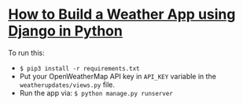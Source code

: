 # [How to Build a Weather App using Django in Python](https://www.thepythoncode.com/article/weather-app-django-openweather-api-using-python)
To run this:
- `$ pip3 install -r requirements.txt`
- Put your OpenWeatherMap API key in `API_KEY` variable in the `weatherupdates/views.py` file.
- Run the app via: `$ python manage.py runserver`